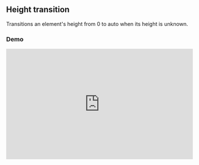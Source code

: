 ## Height transition

Transitions an element's height from 0 to auto when its height is unknown.

### Demo

<iframe height="300" style="width: 100%;" scrolling="no" title="zYYyPZK" src="https://codepen.io/webbj97/embed/zYYyPZK?height=265&theme-id=light&default-tab=css,result" frameborder="no" allowtransparency="true" allowfullscreen="true">
  See the Pen <a href='https://codepen.io/webbj97/pen/zYYyPZK'>zYYyPZK</a> by 姜博健
  (<a href='https://codepen.io/webbj97'>@webbj97</a>) on <a href='https://codepen.io'>CodePen</a>.
</iframe>